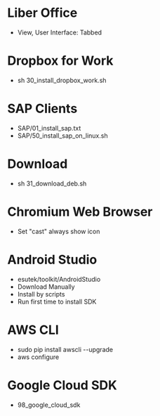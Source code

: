 Liber Office
=================
 * View, User Interface: Tabbed

Dropbox for Work
====================
 * sh 30_install_dropbox_work.sh

SAP Clients
====================
 * SAP/01_install_sap.txt
 * SAP/50_install_sap_on_linux.sh

Download
============
 * sh 31_download_deb.sh

Chromium Web Browser
=========================
 * Set "cast" always show icon

Android Studio
====================
 * esutek/toolkit/AndroidStudio
 * Download Manually
 * Install by scripts
 * Run first time to install SDK

AWS CLI
==========
 * sudo pip install awscli --upgrade
 * aws configure

Google Cloud SDK
==========
 * 98_google_cloud_sdk



